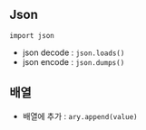 
## Json 
```
import json
```
- json decode : `json.loads()`
- json encode : `json.dumps()`

## 배열 
- 배열에 추가 : `ary.append(value)`
